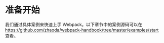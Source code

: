 # 准备开始

我们通过具体案例来快速上手 Webpack。以下章节中的案例源码可以在 <https://github.com/zhaoda/webpack-handbook/tree/master/examples/start> 查看。

